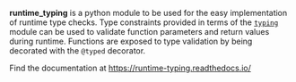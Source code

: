 __runtime_typing__ is a python module to be used for the easy implementation of runtime type checks. Type constraints provided in terms of the [`typing`](https://docs.python.org/3/library/typing.html) module can be used to validate function parameters and return values during runtime. Functions are exposed to type validation by being decorated with the `@typed` decorator.


Find the documentation at https://runtime-typing.readthedocs.io/



